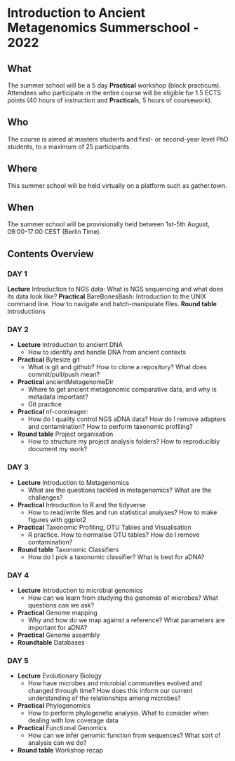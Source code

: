 # Introduction to Ancient Metagenomics Summerschool - 2022

## What

The summer school will be a 5 day **Practical** workshop (block practicum). Attendees who participate in the entire course will be eligible for 1.5 ECTS points (40 hours of instruction and **Practical**s, 5 hours of coursework).

## Who

The course is aimed at masters students and first- or second-year level PhD students, to a maximum of 25 participants.

## Where

This summer school will be held virtually on a platform such as gather.town.

## When

The summer school will be provisionally held between 1st-5th August, 09:00-17:00 CEST (Berlin Time).

## Contents Overview

### DAY 1

**Lecture** Introduction to NGS data:
What is NGS sequencing and what does its data look like?
**Practical** BareBonesBash:
Introduction to the UNIX command line. How to navigate and batch-manipulate files.
**Round table** Introductions

### DAY 2

- **Lecture** Introduction to ancient DNA
  - How to identify and handle DNA from ancient contexts
- **Practical** Bytesize git
  - What is git and github? How to clone a repository? What does commit/pull/push mean?
- **Practical** ancientMetagenomeDir
  - Where to get ancient metagenomic comparative data, and why is metadata important?
  - Git practice
- **Practical** nf-core/eager:
  - How do I quality control NGS aDNA data? How do I remove adapters and contamination? How to perform taxonomic profiling?
- **Round table** Project organisation
  - How to structure my project analysis folders? How to reproducibly document my work?

### DAY 3

- **Lecture** Introduction to Metagenomics
  - What are the questions tackled in metagenomics? What are the challenges?
- **Practical** Introduction to R and the tidyverse
  - How to read/write files and run statistical analyses? How to make figures with ggplot2
- **Practical** Taxonomic Profiling, OTU Tables and Visualisation
  - R practice. How to normalise OTU tables? How do I remove contamination?
- **Round table** Taxonomic Classifiers
  - How do I pick a taxonomic classifier? What is best for aDNA?

### DAY 4

- **Lecture** Introduction to microbial genomics
  - How can we learn from studying the genomes of microbes? What questions can we ask?
- **Practical** Genome mapping
  - Why and how do we map against a reference? What parameters are important for aDNA?
- **Practical** Genome assembly
- **Roundtable** Databases

### DAY 5

- **Lecture** Evolutionary Biology
  - How have microbes and microbial communities evolved and changed through time? How does this inform our current understanding of the relationships among microbes?
- **Practical** Phylogenomics
  - How to perform phylogenetic analysis. What to consider when dealing with low coverage data
- **Practical** Functional Genomics
  - How can we infer genomic function from sequences? What sort of analysis can we do?
- **Round table** Workshop recap
